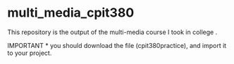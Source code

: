 # multi_media_cpit380
This repository is the output of the multi-media course I took in college .

IMPORTANT *
you should download the file (cpit380practice), and import it to your project.
